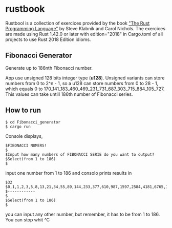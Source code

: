 # rustbook
Rustbool is a collection of exercices provided by the book ["The Rust Programming Language"](https://doc.rust-lang.org/book/title-page.html) by Steve Klabnik and Carol Nichols.
The exercices are made using Rust 1.42.0 or later with edition="2018" in Cargo.toml of all projects to use Rust 2018 Edition idioms. 

## Fibonacci Generator

Generate up to 186nth Fibonacci number. 

App use unsigned 128 bits integer type (**u128**). Unsigned variants can store numbers from 0 to 2^n - 1, so a u128 can store numbers from 0 to 28 - 1, which equals 0 to 170_141_183_460_469_231_731_687_303_715_884_105_727.
This values can take untill 186th number of Fibonacci series.

## How to run 

```
$ cd Fibonacci_generator
$ cargo run
```
Console displays,

```
$FIBONACCI NUMERS!
$
$Input how many numbers of FIBONACCI SERIE do you want to output?
$Select(from 1 to 186)
$
```
input one number from 1 to 186 and consolo prints results in
```
$32
$0,1,1,2,3,5,8,13,21,34,55,89,144,233,377,610,987,1597,2584,4181,6765,10946,17711,28657,46368,75025,121393,$196418,317811,514229,832040,1346269,
$------------
$
$Select(from 1 to 186)
$
```
you can input any other number, but remember, it has to be from 1 to 186.
You can stop whit ^C

